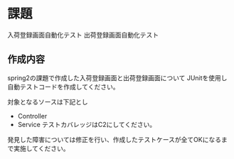 
# 課題

入荷登録画面自動化テスト
出荷登録画面自動化テスト

## 作成内容

spring2の課題で作成した入荷登録画面と出荷登録画面について
JUnitを使用し自動テストコードを作成してください。

対象となるソースは下記とし
  * Controller
  * Service
テストカバレッジはC2にしてください。

発見した障害については修正を行い、作成したテストケースが全てOKになるまで実施してください。
